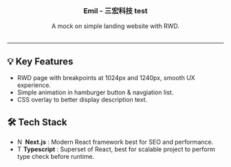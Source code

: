 <div align="center">

  <h3 align="center">Emil - 三宏科技 test </h3>

  <p align="center">
    A mock on simple landing website with RWD.
    <br/>
    <br/>
  </p>
</div>
<hr>

 ## 💡 Key Features
* RWD page with breakpoints at 1024px and 1240px, smooth UX experience.
* Simple animation in hamburger button & navgiation list. 
* CSS overlay to better display description text.

 
 ## 🛠 Tech Stack 
 * <img src="https://github.com/marwin1991/profile-technology-icons/assets/136815194/5f8c622c-c217-4649-b0a9-7e0ee24bd704" alt="Next.js" width="14"/>  **Next.js** : Modern React framework best for SEO and performance.
* <img src="https://user-images.githubusercontent.com/25181517/183890598-19a0ac2d-e88a-4005-a8df-1ee36782fde1.png" alt="Typescript"  width="14"/>**Typescript** : Superset of React, best for scalable project to perform type check before runtime.
